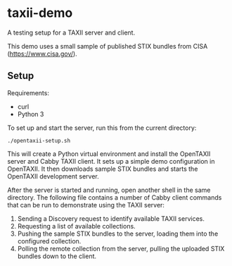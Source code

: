 # taxii-demo
A testing setup for a TAXII server and client.

This demo uses a small sample of published STIX bundles from CISA
(https://www.cisa.gov/).

## Setup
Requirements:

- curl
- Python 3

To set up and start the server, run this from the current directory:

    ./opentaxii-setup.sh

This will create a Python virtual environment and install the OpenTAXII
server and Cabby TAXII client. It sets up a simple demo configuration in
OpenTAXII. It then downloads sample STIX bundles and starts the OpenTAXII
development server.

After the server is started and running, open another shell in the same
directory. The following file contains a number of Cabby client commands that
can be run to demonstrate using the TAXII server:

1. Sending a Discovery request to identify available TAXII services.
2. Requesting a list of available collections.
3. Pushing the sample STIX bundles to the server, loading them into the
   configured collection.
4. Polling the remote collection from the server, pulling the uploaded STIX
   bundles down to the client.

